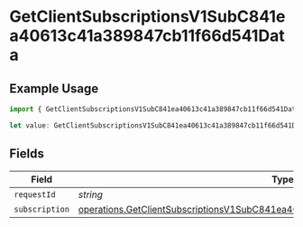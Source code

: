 # GetClientSubscriptionsV1SubC841ea40613c41a389847cb11f66d541Data

## Example Usage

```typescript
import { GetClientSubscriptionsV1SubC841ea40613c41a389847cb11f66d541Data } from "@dhaba/safepay-ts/models/operations";

let value: GetClientSubscriptionsV1SubC841ea40613c41a389847cb11f66d541Data = {};
```

## Fields

| Field                                                                                                                                                                                    | Type                                                                                                                                                                                     | Required                                                                                                                                                                                 | Description                                                                                                                                                                              |
| ---------------------------------------------------------------------------------------------------------------------------------------------------------------------------------------- | ---------------------------------------------------------------------------------------------------------------------------------------------------------------------------------------- | ---------------------------------------------------------------------------------------------------------------------------------------------------------------------------------------- | ---------------------------------------------------------------------------------------------------------------------------------------------------------------------------------------- |
| `requestId`                                                                                                                                                                              | *string*                                                                                                                                                                                 | :heavy_minus_sign:                                                                                                                                                                       | N/A                                                                                                                                                                                      |
| `subscription`                                                                                                                                                                           | [operations.GetClientSubscriptionsV1SubC841ea40613c41a389847cb11f66d541Subscription](../../models/operations/getclientsubscriptionsv1subc841ea40613c41a389847cb11f66d541subscription.md) | :heavy_minus_sign:                                                                                                                                                                       | N/A                                                                                                                                                                                      |